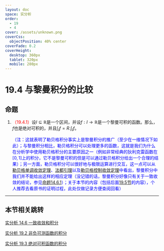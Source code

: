 ```yaml
---
layout: doc
space: 实分析
order:
  - 19
  - 4
cover: /assets/unknown.png
coverCss:
  objectPosition: 40% center
coverFade: 0.2
coverHeight:
  desktop: 360px
  tablet: 320px
  mobile: 280px
---
```

# 19.4 与黎曼积分的比较

## 命题

1. <span style="color:red">（19.4.1）</span>设$I\subseteq\mathbb R$是一个区间，并设$f:I\to\mathbb R$是一个黎曼可积的函数。那么，$f$也是绝对可积的，并且$\displaystyle\int_{I}f=R.\int_{I}f$。

   <span style="color:blue">（注：这就表明了勒贝格积分事实上是黎曼积分的推广（至少在一维情况下如此）；与黎曼积分相比，勒贝格积分可以处理更多的函数，这就是我们为什么在分析学中使用勒贝格积分的主要原因之一（例如非常经典的狄利克雷函数在$[0,1]$上的积分，它不是黎曼可积的但是可以通过勒贝格积分给出一个合理的结果）；另一方面，勒贝格积分可以很好地与极限运算进行交互，这一点可以从[勒贝格单调收敛定理](/docs/Real-Analysis/Chap19/Sec2.md)、[法都引理](/docs/Real-Analysis/Chap19/Sec2.md)以及[勒贝格控制收敛定理](/docs/Real-Analysis/Chap19/Sec3.md)中看出，黎曼积分中我们并不能给出这样的相应定理（没记错的话，黎曼积分好像只有关于一致收敛的结论，参见[命题14.6.1](/docs/Real-Analysis/Chap14/Sec6.md)）；关于本节的内容（包括后面[19.5节](/docs/Real-Analysis/Chap19/Sec5.md)的内容），个人推荐去看原书的证明过程，此处仅做记录方便查阅回看）</span>

---

## 本节相关跳转

[实分析 14.6 一致收敛和积分](/docs/Real-Analysis/Chap14/Sec6.md)

[实分析 19.2 非负可测函数的积分](/docs/Real-Analysis/Chap19/Sec2.md)

[实分析 19.3 绝对可积函数的积分](/docs/Real-Analysis/Chap19/Sec3.md)